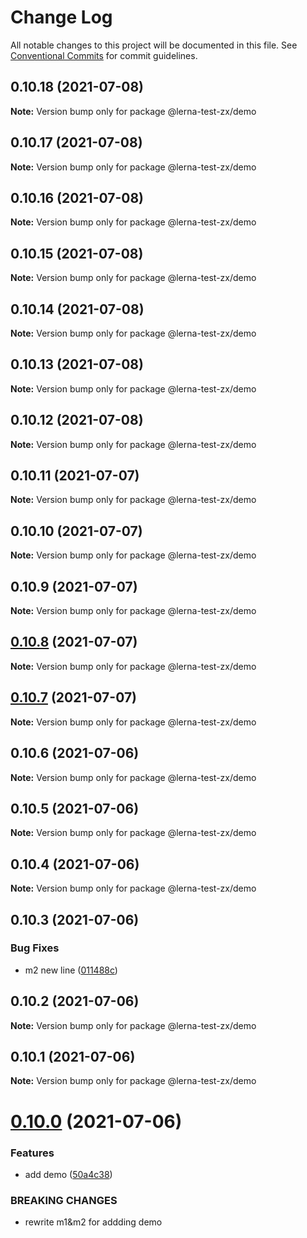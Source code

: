 # Change Log

All notable changes to this project will be documented in this file.
See [Conventional Commits](https://conventionalcommits.org) for commit guidelines.

## 0.10.18 (2021-07-08)

**Note:** Version bump only for package @lerna-test-zx/demo





## 0.10.17 (2021-07-08)

**Note:** Version bump only for package @lerna-test-zx/demo





## 0.10.16 (2021-07-08)

**Note:** Version bump only for package @lerna-test-zx/demo





## 0.10.15 (2021-07-08)

**Note:** Version bump only for package @lerna-test-zx/demo





## 0.10.14 (2021-07-08)

**Note:** Version bump only for package @lerna-test-zx/demo





## 0.10.13 (2021-07-08)

**Note:** Version bump only for package @lerna-test-zx/demo





## 0.10.12 (2021-07-08)

**Note:** Version bump only for package @lerna-test-zx/demo





## 0.10.11 (2021-07-07)

**Note:** Version bump only for package @lerna-test-zx/demo





## 0.10.10 (2021-07-07)

**Note:** Version bump only for package @lerna-test-zx/demo





## 0.10.9 (2021-07-07)

**Note:** Version bump only for package @lerna-test-zx/demo





## [0.10.8](https://github.com/CodeLittlePrince/CodeLittlePrince-npm-pack-manage-lerna/compare/v0.10.7...v0.10.8) (2021-07-07)

**Note:** Version bump only for package @lerna-test-zx/demo





## [0.10.7](https://github.com/CodeLittlePrince/CodeLittlePrince-npm-pack-manage-lerna/compare/v0.10.6...v0.10.7) (2021-07-07)

**Note:** Version bump only for package @lerna-test-zx/demo





## 0.10.6 (2021-07-06)

**Note:** Version bump only for package @lerna-test-zx/demo





## 0.10.5 (2021-07-06)

**Note:** Version bump only for package @lerna-test-zx/demo





## 0.10.4 (2021-07-06)

**Note:** Version bump only for package @lerna-test-zx/demo





## 0.10.3 (2021-07-06)


### Bug Fixes

* m2 new line ([011488c](https://github.com/CodeLittlePrince/CodeLittlePrince-npm-pack-manage-lerna/commit/011488c91b58b48e3d4f154c9e78a1ab80dc9a42))





## 0.10.2 (2021-07-06)

**Note:** Version bump only for package @lerna-test-zx/demo





## 0.10.1 (2021-07-06)

**Note:** Version bump only for package @lerna-test-zx/demo





# [0.10.0](https://github.com/CodeLittlePrince/CodeLittlePrince-npm-pack-manage-lerna/compare/v0.9.1...v0.10.0) (2021-07-06)


### Features

* add demo ([50a4c38](https://github.com/CodeLittlePrince/CodeLittlePrince-npm-pack-manage-lerna/commit/50a4c38734af633e16942353bba60d6d12cc6899))


### BREAKING CHANGES

* rewrite m1&m2 for addding demo
